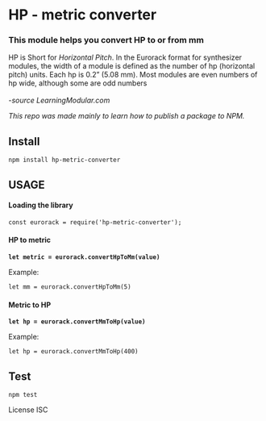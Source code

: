 # HP - metric converter

### This module helps you convert HP to or from mm

HP is Short for *Horizontal Pitch*. In the Eurorack format for synthesizer modules, the width of a module is defined as the number of hp (horizontal pitch) units. Each hp is 0.2” (5.08 mm). Most modules are even numbers of hp wide, although some are odd numbers
<br><br>
-*source LearningModular.com* 

*This repo was made mainly to learn how to publish a package to NPM.*

## Install

```
npm install hp-metric-converter
```

## USAGE
#### Loading the library
```
const eurorack = require('hp-metric-converter');
```

#### HP to metric
**`let metric = eurorack.convertHpToMm(value)`**<br>

Example:
```
let mm = eurorack.convertHpToMm(5)
```

#### Metric to HP
**`let hp = eurorack.convertMmToHp(value)`**<br>

Example:
```
let hp = eurorack.convertMmToHp(400)
```

## Test

```
npm test
```
License ISC